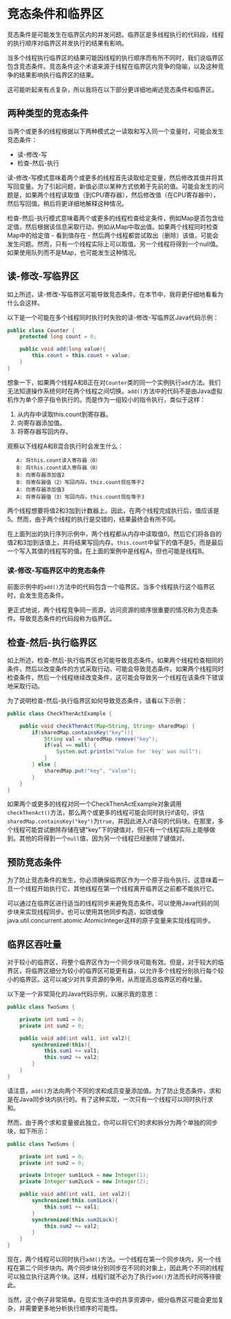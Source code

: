 # 竞态条件和临界区

竞态条件是可能发生在临界区内的并发问题。临界区是多线程执行的代码段，线程的执行顺序对临界区并发执行的结果有影响。

当多个线程执行临界区的结果可能因线程的执行顺序而有所不同时，我们说临界区包含竞态条件。竞态条件这个术语来源于线程在临界区内竞争的隐喻，以及这种竞争的结果影响执行临界区的结果。

这可能听起来有点复杂，所以我将在以下部分更详细地阐述竞态条件和临界区。

## 两种类型的竞态条件

当两个或更多的线程根据以下两种模式之一读取和写入同一个变量时，可能会发生竞态条件：

- 读-修改-写
- 检查-然后-执行

读-修改-写模式意味着两个或更多的线程首先读取给定变量，然后修改其值并将其写回变量。为了引起问题，新值必须以某种方式依赖于先前的值。可能会发生的问题是，如果两个线程读取值（到CPU寄存器），然后修改值（在CPU寄存器中），然后写回值。稍后将更详细地解释这种情况。

检查-然后-执行模式意味着两个或更多的线程检查给定条件，例如Map是否包含给定值，然后根据该信息采取行动，例如从Map中取出值。如果两个线程同时检查Map中的给定值 - 看到值存在 - 然后两个线程都尝试取出（删除）该值，可能会发生问题。然而，只有一个线程实际上可以取值。另一个线程将得到一个null值。如果使用队列而不是Map，也可能发生这种情况。

## 读-修改-写临界区

如上所述，读-修改-写临界区可能导致竞态条件。在本节中，我将更仔细地看看为什么会这样。

以下是一个可能在多个线程同时执行时失败的读-修改-写临界区Java代码示例：

```java
public class Counter {
    protected long count = 0;

    public void add(long value){
        this.count = this.count + value;
    }
}
```

想象一下，如果两个线程A和B正在对`Counter`类的同一个实例执行`add`方法。我们无法知道操作系统何时在两个线程之间切换。`add()`方法中的代码不是由Java虚拟机作为单个原子指令执行的。而是作为一组较小的指令执行，类似于这样：

1. 从内存中读取this.count到寄存器。
2. 向寄存器添加值。
3. 将寄存器写回内存。

观察以下线程A和B混合执行时会发生什么：

``` 
   A: 将this.count读入寄存器（0）
   B: 将this.count读入寄存器（0）
   B: 向寄存器添加值2
   B: 将寄存器值（2）写回内存。this.count现在等于2
   A: 向寄存器添加值3
   A: 将寄存器值（3）写回内存。this.count现在等于3
```

两个线程想要将值2和3加到计数器上。因此，在两个线程完成执行后，值应该是5。然而，由于两个线程的执行是交错的，结果最终会有所不同。

在上面列出的执行序列示例中，两个线程都从内存中读取值0。然后它们将各自的值2和3加到该值上，并将结果写回内存。`this.count`中留下的值不是5，而是最后一个写入其值的线程写的值。在上面的案例中是线程A，但也可能是线程B。

### 读-修改-写临界区中的竞态条件

前面示例中的`add()`方法中的代码包含一个临界区。当多个线程执行这个临界区时，会发生竞态条件。

更正式地说，两个线程竞争同一资源，访问资源的顺序很重要的情况称为竞态条件。导致竞态条件的代码段称为临界区。

## 检查-然后-执行临界区

如上所述，检查-然后-执行临界区也可能导致竞态条件。如果两个线程检查相同的条件，然后以改变条件的方式采取行动，可能会导致竞态条件。如果两个线程同时检查条件，然后一个线程继续改变条件，这可能会导致另一个线程在该条件下错误地采取行动。

为了说明检查-然后-执行临界区如何导致竞态条件，请看以下示例：

```java
public class CheckThenActExample {

    public void checkThenAct(Map<String, String> sharedMap) {
        if(sharedMap.containsKey("key")){
            String val = sharedMap.remove("key");
            if(val == null) {
                System.out.println("Value for 'key' was null");
            }
        } else {
            sharedMap.put("key", "value");
        }
    }
}
```

如果两个或更多的线程对同一个CheckThenActExample对象调用`checkThenAct()`方法，那么两个或更多的线程可能会同时执行if语句，评估`sharedMap.containsKey("key")`为`true`，并因此进入if语句的代码块。在那里，多个线程可能尝试删除存储在键"key"下的键值对，但只有一个线程实际上能够做到。其他的将得到一个`null`值，因为另一个线程已经删除了键值对。

## 预防竞态条件

为了防止竞态条件的发生，你必须确保临界区作为一个原子指令执行。这意味着一旦一个线程开始执行它，其他线程在第一个线程离开临界区之前都不能执行它。

可以通过在临界区进行适当的线程同步来避免竞态条件。可以使用Java代码的同步块来实现线程同步。也可以使用其他同步构造，如锁或像java.util.concurrent.atomic.AtomicInteger这样的原子变量来实现线程同步。

## 临界区吞吐量

对于较小的临界区，将整个临界区作为一个同步块可能有效。但是，对于较大的临界区，将临界区细分为较小的临界区可能更有益，以允许多个线程分别执行每个较小的临界区。这可以减少对共享资源的争用，从而提高总临界区的吞吐量。

以下是一个非常简化的Java代码示例，以展示我的意思：

```java
public class TwoSums {

    private int sum1 = 0;
    private int sum2 = 0;

    public void add(int val1, int val2){
        synchronized(this){
            this.sum1 += val1;
            this.sum2 += val2;
        }
    }
}
```

请注意，`add()`方法向两个不同的求和成员变量添加值。为了防止竞态条件，求和是在Java同步块内执行的。有了这种实现，一次只有一个线程可以同时执行求和。

然而，由于两个求和变量彼此独立，你可以将它们的求和拆分为两个单独的同步块，如下所示：

```java
public class TwoSums {

    private int sum1 = 0;
    private int sum2 = 0;

    private Integer sum1Lock = new Integer(1);
    private Integer sum2Lock = new Integer(2);

    public void add(int val1, int val2){
        synchronized(this.sum1Lock){
            this.sum1 += val1;
        }
        synchronized(this.sum2Lock){
            this.sum2 += val2;
        }
    }
}
```

现在，两个线程可以同时执行`add()`方法。一个线程在第一个同步块内，另一个线程在第二个同步块内。两个同步块分别同步在不同的对象上，因此两个不同的线程可以独立执行这两个块。这样，线程们就不必为了执行`add()`方法而长时间等待彼此。

当然，这个例子非常简单。在现实生活中的共享资源中，细分临界区可能会更加复杂，并需要更多地分析执行顺序的可能性。


